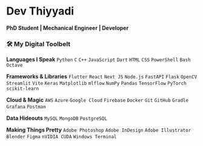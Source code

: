 # Dev Thiyyadi

**PhD Student | Mechanical Engineer | Developer**

### 🛠️ My Digital Toolbelt

**Languages I Speak**
`Python` `C` `C++` `JavaScript` `Dart` `HTML` `CSS` `PowerShell` `Bash` `Octave`

**Frameworks & Libraries**
`Flutter` `React` `Next JS` `Node.js` `FastAPI` `Flask` `OpenCV` `Streamlit` `Vite` `Keras` 
`Matplotlib` `mlflow` `NumPy` `Pandas` `TensorFlow` `PyTorch` `scikit-learn`

**Cloud & Magic**
`AWS` `Azure` `Google Cloud` `Firebase` `Docker` `Git` `GitHub` `Gradle` `Grafana` `Postman`

**Data Hideouts**
`MySQL` `MongoDB` `PostgreSQL`

**Making Things Pretty**
`Adobe Photoshop` `Adobe InDesign` `Adobe Illustrator` `Blender` `Figma` `nVIDIA CUDA` `Windows Terminal`
